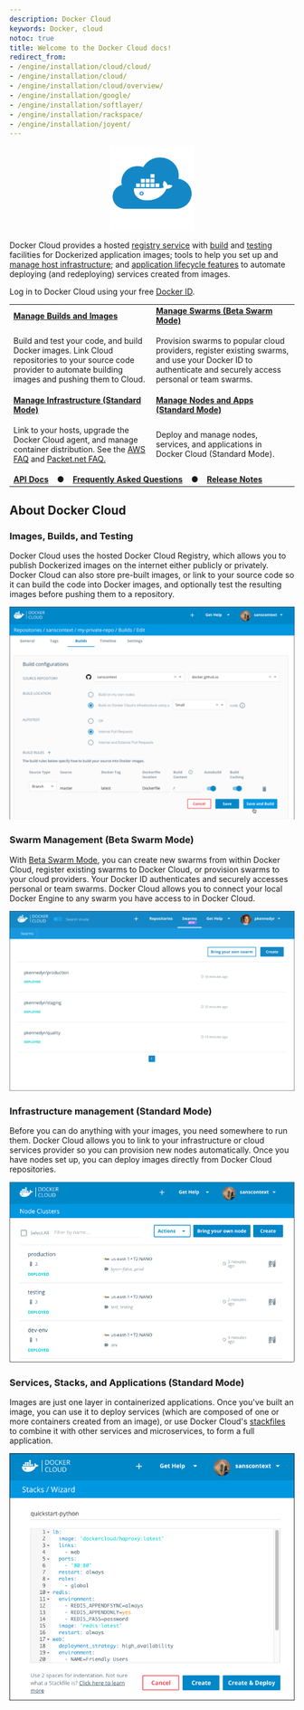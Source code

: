 ```yaml
---
description: Docker Cloud
keywords: Docker, cloud
notoc: true
title: Welcome to the Docker Cloud docs!
redirect_from:
- /engine/installation/cloud/cloud/
- /engine/installation/cloud/
- /engine/installation/cloud/overview/
- /engine/installation/google/
- /engine/installation/softlayer/
- /engine/installation/rackspace/
- /engine/installation/joyent/
---
```


<center>
<div class="whale"><a href="https://cloud.docker.com/" target="_blank" class="_"><img src="images/Docker-Cloud-Blue.svg" height="150" width="150" fill="#1488C6" alt="Docker Cloud logo" title="Let's go! Click to go to Docker Cloud." float="right"></a></div>
</center>

Docker Cloud provides a hosted [registry service](builds/repos.md) with
[build](builds/automated-build.md) and [testing](builds/automated-testing.md)
facilities for Dockerized application images; tools to help you set up and
[manage host infrastructure](infrastructure/); and [application lifecycle features](apps/) to automate deploying (and redeploying) services created from
images.

Log in to Docker Cloud using your free [Docker ID](../docker-id/).

<table class="tg">
  <tr>
    <td class="bluebar" width="50%"><a href="builds/index.md"><b>Manage Builds and Images</b></a></td>
    <td class="bluebar" width="50%"><a href="cloud-swarm/index.md"><b>Manage Swarms (Beta Swarm Mode)</b></a></td>
  </tr>
  <tr>
    <td class="plain" width="50%"><p>Build and test your code, and build Docker images. Link Cloud repositories to your source code provider to automate building images and pushing them to Cloud. </p></td>
    <td class="plain" width="50%"><p>Provision swarms to popular cloud providers, register existing swarms, and use your Docker ID to authenticate and securely access personal or team swarms.</p></td>
  </tr>
  <tr>
    <td class="bluebar" width="50%"><a href="infrastructure/index.md"><b>Manage Infrastructure (Standard Mode)</b></a></td>
    <td class="bluebar" colspan="2"><a href="standard/index.md"><b>Manage Nodes and Apps (Standard Mode)</b></a></td>
  </tr>
  <tr>
    <td class="plain" width="50%"><p>Link to your hosts, upgrade the Docker Cloud agent, and manage container distribution. See the <a href="infrastructure/cloud-on-aws-faq.md">AWS FAQ</a> and <a href="infrastructure/cloud-on-packet.net-faq.md">Packet.net FAQ.</a></p></td>
    <td class="plain" width="50%"><p>Deploy and manage nodes, services, and applications in Docker Cloud (Standard Mode).</p></td>
  </tr>
  <tr>
    <td class="bluebar" colspan="2"><b><a href="/apidocs/docker-cloud/">API Docs</a> &nbsp;&nbsp; ● &nbsp;&nbsp; <a href="docker-errors-faq.md">Frequently Asked Questions</a> &nbsp;&nbsp; ● &nbsp;&nbsp; <a href="https://forums.docker.com/c/docker-cloud/release-notes">Release Notes</a></b></td>
  </tr>
</table>

## About Docker Cloud

### Images, Builds, and Testing

Docker Cloud uses the hosted Docker Cloud Registry, which allows you to publish
Dockerized images on the internet either publicly or privately. Docker Cloud can
also store pre-built images, or link to your source code so it can build the
code into Docker images, and optionally test the resulting images before pushing
them to a repository.

![Build configuration of repo](images/cloud-build.png)

### Swarm Management (Beta Swarm Mode)

With [Beta Swarm Mode](/docker-cloud/cloud-swarm/index.md), you can create new
swarms from within Docker Cloud, register existing swarms to Docker Cloud, or
provision swarms to your cloud providers. Your Docker ID authenticates and
securely accesses personal or team swarms. Docker Cloud allows you to connect
your local Docker Engine to any swarm you have access to in Docker Cloud.

![Swarm mode list](images//Beta-Swarm-Mode-List-View.png)

### Infrastructure management (Standard Mode)

Before you can do anything with your images, you need somewhere to run them.
Docker Cloud allows you to link to your infrastructure or cloud services
provider so you can provision new nodes automatically. Once you have nodes set
up, you can deploy images directly from Docker Cloud repositories.

![Node clusters](images/cloud-clusters.png)

### Services, Stacks, and Applications (Standard Mode)

Images are just one layer in containerized applications. Once you've built an
image, you can use it to deploy services (which are composed of one or more
containers created from an image), or use Docker Cloud's
[stackfiles](apps/stacks.md) to combine it with other services and
microservices, to form a full application.

![Stacks/Wizard - editing yaml file](images/cloud-stack.png)
